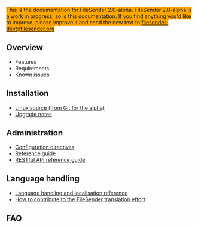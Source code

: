 <span style="background-color:orange">This is the documentation for FileSender 2.0-alpha.
FileSender 2.0-alpha is a work in progress, so is
this documentation.  If you find anything you'd like to improve, please improve it and send
the new text to filesender-dev@filesender.org</span>

## Overview
* Features
* Requirements
* Known issues

## Installation
* [Linux source (from Git for the alpha)](install/README.md)
* [Upgrade notes](development-upgrade-notes/README.md)

## Administration
* [Configuration directives](admin/configuration/README.md)
* [Reference guide](admin/reference/README.md)
* [RESTful API reference guide](rest/README.md)

## Language handling
* [Language handling and localisation reference](i38n/README.md)
* [How to contribute to the FileSender translation effort](i38n/README.md#how_to_contribute_to_the_filesender_2.0_translation_effort)

## FAQ
